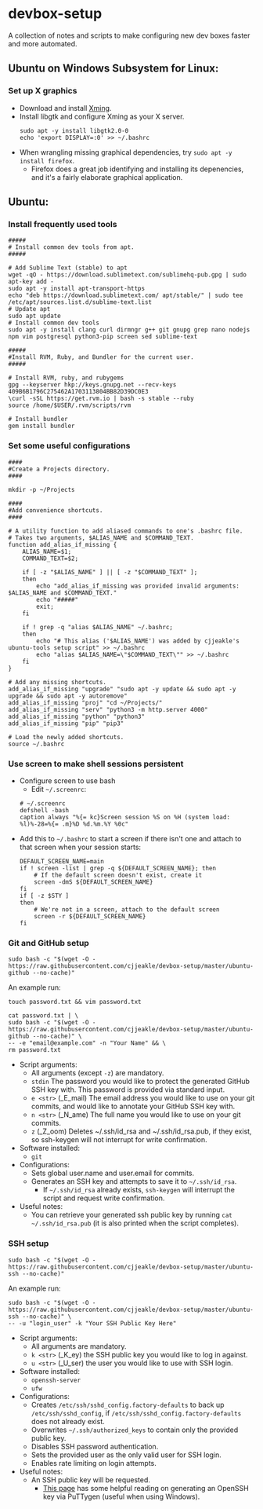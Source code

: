 # devbox-setup
A collection of notes and scripts to make configuring new dev boxes faster and more automated.

## Ubuntu on Windows Subsystem for Linux:

### Set up X graphics
* Download and install [Xming](https://sourceforge.net/projects/xming/files/latest/download).
* Install libgtk and configure Xming as your X server. 
    ```
    sudo apt -y install libgtk2.0-0
    echo 'export DISPLAY=:0' >> ~/.bashrc
    ```
* When wrangling missing graphical dependencies, try `sudo apt -y install firefox`.
    * Firefox does a great job identifying and installing its depenencies, and it's a fairly elaborate graphical application.

## Ubuntu:

### Install frequently used tools
```
#####
# Install common dev tools from apt.
#####

# Add Sublime Text (stable) to apt
wget -qO - https://download.sublimetext.com/sublimehq-pub.gpg | sudo apt-key add -
sudo apt -y install apt-transport-https
echo "deb https://download.sublimetext.com/ apt/stable/" | sudo tee /etc/apt/sources.list.d/sublime-text.list
# Update apt
sudo apt update
# Install common dev tools
sudo apt -y install clang curl dirmngr g++ git gnupg grep nano nodejs npm vim postgresql python3-pip screen sed sublime-text

#####
#Install RVM, Ruby, and Bundler for the current user.
#####

# Install RVM, ruby, and rubygems
gpg --keyserver hkp://keys.gnupg.net --recv-keys 409B6B1796C275462A1703113804BB82D39DC0E3
\curl -sSL https://get.rvm.io | bash -s stable --ruby
source /home/$USER/.rvm/scripts/rvm

# Install bundler
gem install bundler
```

### Set some useful configurations

```
####
#Create a Projects directory.
####

mkdir -p ~/Projects

####
#Add convenience shortcuts.
####

# A utility function to add aliased commands to one's .bashrc file.
# Takes two arguments, $ALIAS_NAME and $COMMAND_TEXT.
function add_alias_if_missing {
    ALIAS_NAME=$1;
    COMMAND_TEXT=$2;

    if [ -z "$ALIAS_NAME" ] || [ -z "$COMMAND_TEXT" ];
    then
        echo "add_alias_if_missing was provided invalid arguments: $ALIAS_NAME and $COMMAND_TEXT."
        echo "#####"
        exit;
    fi

    if ! grep -q "alias $ALIAS_NAME" ~/.bashrc;
    then
        echo "# This alias ('$ALIAS_NAME') was added by cjjeakle's ubuntu-tools setup script" >> ~/.bashrc
        echo "alias $ALIAS_NAME=\"$COMMAND_TEXT\"" >> ~/.bashrc
    fi
}

# Add any missing shortcuts.
add_alias_if_missing "upgrade" "sudo apt -y update && sudo apt -y upgrade && sudo apt -y autoremove"
add_alias_if_missing "proj" "cd ~/Projects/"
add_alias_if_missing "serv" "python3 -m http.server 4000"
add_alias_if_missing "python" "python3"
add_alias_if_missing "pip" "pip3"

# Load the newly added shortcuts.
source ~/.bashrc
```

### Use screen to make shell sessions persistent
* Configure screen to use bash
    * Edit `~/.screenrc`:
    ```
    # ~/.screenrc
    defshell -bash
    caption always "%{= kc}Screen session %S on %H (system load: %l)%-28=%{= .m}%D %d.%m.%Y %0c"
    ```
* Add this to `~/.bashrc` to start a screen if there isn't one and attach to that screen when your session starts:
    ```
    DEFAULT_SCREEN_NAME=main
    if ! screen -list | grep -q ${DEFAULT_SCREEN_NAME}; then
        # If the default screen doesn't exist, create it
        screen -dmS ${DEFAULT_SCREEN_NAME}
    fi
    if [ -z $STY ]
    then
        # We're not in a screen, attach to the default screen
        screen -r ${DEFAULT_SCREEN_NAME}
    fi
    ```


### Git and GitHub setup
`sudo bash -c "$(wget -O - https://raw.githubusercontent.com/cjjeakle/devbox-setup/master/ubuntu-github --no-cache)"`

An example run:

```
touch password.txt && vim password.txt

cat password.txt | \
sudo bash -c "$(wget -O - https://raw.githubusercontent.com/cjjeakle/devbox-setup/master/ubuntu-github --no-cache)" \
-- -e "email@example.com" -n "Your Name" && \
rm password.txt
```

* Script arguments:
    * All arguments (except `-z`) are mandatory.
    * `stdin` The password you would like to protect the generated GitHub SSH key with. This password is provided via standard input.
    * `e <str>` (_E_mail) The email address you would like to use on your git commits, and would like to annotate your GitHub SSH key with.
    * `n <str>` (_N_ame) The full name you would like to use on your git commits.
    * `z` (_Z_oom) Deletes ~/.ssh/id_rsa and ~/.ssh/id_rsa.pub, if they exist, so ssh-keygen will not interrupt for write confirmation.
* Software installed:
    * `git`
* Configurations:
    * Sets global user.name and user.email for commits.
    * Generates an SSH key and attempts to save it to `~/.ssh/id_rsa`.
        * If `~/.ssh/id_rsa` already exists, `ssh-keygen` will interrupt the script and request write confirmation.
* Useful notes:
    * You can retrieve your generated ssh public key by running `cat ~/.ssh/id_rsa.pub` (it is also printed when the script completes).

### SSH setup
`sudo bash -c "$(wget -O - https://raw.githubusercontent.com/cjjeakle/devbox-setup/master/ubuntu-ssh --no-cache)"`

An example run:

```
sudo bash -c "$(wget -O - https://raw.githubusercontent.com/cjjeakle/devbox-setup/master/ubuntu-ssh --no-cache)" \
-- -u "login_user" -k "Your SSH Public Key Here"
```

* Script arguments:
    * All arguments are mandatory.
    * `k <str>` (_K_ey) the SSH public key you would like to log in against.
    * `u <str>` (_U_ser) the user you would like to use with SSH login.
* Software installed:
    * `openssh-server`
    * `ufw`
* Configurations:
    * Creates `/etc/ssh/sshd_config.factory-defaults` to back up `/etc/ssh/sshd_config`, if `/etc/ssh/sshd_config.factory-defaults` does not already exist.
    * Overwrites `~/.ssh/authorized_keys` to contain only the provided public key.
    * Disables SSH password authentication.
    * Sets the provided user as the only valid user for SSH login.
    * Enables rate limiting on login attempts.
* Useful notes:
    * An SSH public key will be requested.
        * [This page](https://www.digitalocean.com/community/tutorials/how-to-create-ssh-keys-with-putty-to-connect-to-a-vps) has some helpful reading on generating an OpenSSH key via PuTTygen (useful when using Windows).
